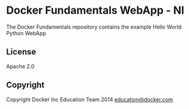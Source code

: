 Docker Fundamentals WebApp - NI
==========================

The Docker Fundamentals repository contains the example Hello World Python WebApp

## License

Apache 2.0

## Copyright

Copyright Docker Inc Education Team 2014 <education@docker.com>
